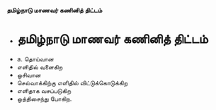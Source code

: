 **தமிழ்நாடு மாணவர் கணினித் திட்டம்**
- # தமிழ்நாடு மாணவர் கணினித் திட்டம்
- a. தொய்வான
- எளிதில் வளைகிற
- ஒசிவான
- செல்வாக்கிற்கு எளிதில் விட்டுக்கொடுக்கிற
- எளிதாக வசப்படுகிற
- ஒத்திசைந்து போகிற.

